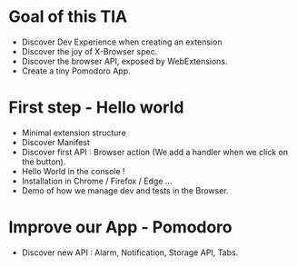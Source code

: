 # Goal of this TIA
- Discover Dev Experience when creating an extension
- Discover the joy of X-Browser spec.
- Discover the browser API, exposed by WebExtensions.
- Create a tiny Pomodoro App.

# First step - Hello world
- Minimal extension structure
- Discover Manifest
- Discover first API : Browser action (We add a handler when we click on the button).
- Hello World in the console !
- Installation in Chrome / Firefox / Edge ...
- Demo of how we manage dev and tests in the Browser.

# Improve our App - Pomodoro
- Discover new API : Alarm, Notification, Storage API, Tabs.